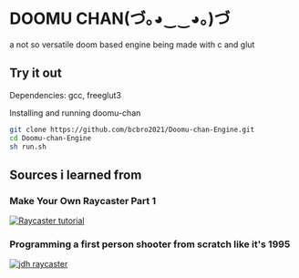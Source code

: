 # DOOMU CHAN(づ｡◕‿‿◕｡)づ
a not so versatile doom based engine being made with c and glut

## Try it out
Dependencies:
gcc, freeglut3


Installing and running doomu-chan
```sh
git clone https://github.com/bcbro2021/Doomu-chan-Engine.git
cd Doomu-chan-Engine
sh run.sh
```

## Sources i learned from
### Make Your Own Raycaster Part 1
[![Raycaster tutorial](https://img.youtube.com/vi/gYRrGTC7GtA/0.jpg)](https://www.youtube.com/watch?v=gYRrGTC7GtA)

### Programming a first person shooter from scratch like it's 1995
[![jdh raycaster](https://img.youtube.com/vi/fSjc8vLMg8c/0.jpg)](https://www.youtube.com/watch?v=fSjc8vLMg8c)